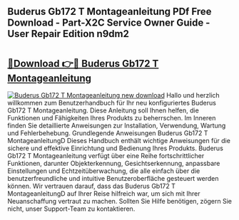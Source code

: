 ## Buderus Gb172 T Montageanleitung PDf Free Download - Part-X2C Service Owner Guide - User Repair Edition n9dm2

# <h2><a href="http://df6dbg.blite.top/?on=Buderus+Gb172+T+Montageanleitung">🔗Download 👉🔴 Buderus Gb172 T Montageanleitung</a></h2>

[![Buderus Gb172 T Montageanleitung new download](https://i.imgur.com/lujVjoI.png)](http://df6dbg.blite.top/?on=Buderus+Gb172+T+Montageanleitung)
Hallo und herzlich willkommen zum Benutzerhandbuch für Ihr neu konfiguriertes Buderus Gb172 T Montageanleitung. Diese Anleitung soll Ihnen helfen, die Funktionen und Fähigkeiten Ihres Produkts zu beherrschen. Im Inneren finden Sie detaillierte Anweisungen zur Installation, Verwendung, Wartung und Fehlerbehebung. Grundlegende Anweisungen Buderus Gb172 T MontageanleitungD Dieses Handbuch enthält wichtige Anweisungen für die sichere und effektive Einrichtung und Bedienung Ihres Produkts. Buderus Gb172 T Montageanleitung verfügt über eine Reihe fortschrittlicher Funktionen, darunter Objekterkennung, Gesichtserkennung, anpassbare Einstellungen und Echtzeitüberwachung, die alle einfach über die benutzerfreundliche und intuitive Benutzeroberfläche gesteuert werden können. Wir vertrauen darauf, dass das Buderus Gb172 T MontageanleitungD auf Ihrer Reise hilfreich war, um sich mit Ihrer Neuanschaffung vertraut zu machen. Sollten Sie Hilfe benötigen, zögern Sie nicht, unser Support-Team zu kontaktieren.
